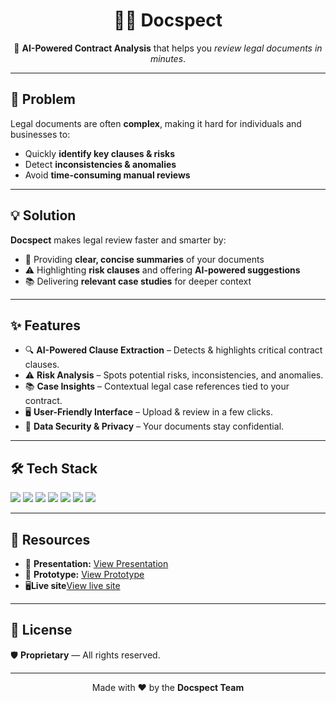 <h1 align="center">🕵️‍♂️ Docspect</h1>
<p align="center">
🚀 <b>AI-Powered Contract Analysis</b> that helps you <i>review legal documents in minutes</i>.
</p>

---

## 📌 Problem
Legal documents are often **complex**, making it hard for individuals and businesses to:
- Quickly **identify key clauses & risks**
- Detect **inconsistencies & anomalies**
- Avoid **time-consuming manual reviews**

---

## 💡 Solution
**Docspect** makes legal review faster and smarter by:
- 📝 Providing **clear, concise summaries** of your documents  
- ⚠️ Highlighting **risk clauses** and offering **AI-powered suggestions**  
- 📚 Delivering **relevant case studies** for deeper context  

---

## ✨ Features
- 🔍 **AI-Powered Clause Extraction** – Detects & highlights critical contract clauses.
- ⚠️ **Risk Analysis** – Spots potential risks, inconsistencies, and anomalies.
- 📚 **Case Insights** – Contextual legal case references tied to your contract.
- 🖥️ **User-Friendly Interface** – Upload & review in a few clicks.
- 🔐 **Data Security & Privacy** – Your documents stay confidential.

---

## 🛠️ Tech Stack
<p>
<img src="https://img.shields.io/badge/React-61DAFB?style=for-the-badge&logo=react&logoColor=black"/>
<img src="https://img.shields.io/badge/TailwindCSS-06B6D4?style=for-the-badge&logo=tailwindcss&logoColor=white"/>
<img src="https://img.shields.io/badge/PDF%20Parser-FF6F00?style=for-the-badge&logo=adobeacrobatreader&logoColor=white"/>
<img src="https://img.shields.io/badge/PDFMiner-F9A03C?style=for-the-badge"/>
<img src="https://img.shields.io/badge/Mammoth-6D4AFF?style=for-the-badge"/>
<img src="https://img.shields.io/badge/OpenRouter-4E9CAF?style=for-the-badge"/>
<img src="https://img.shields.io/badge/Mistral%207B-FF4B4B?style=for-the-badge"/>
</p>

---

## 📂 Resources
- 🎤 **Presentation:** [View Presentation](https://docs.google.com/presentation/d/1TUqAsfeA1eUd9Pskq32ibZgPD6pXixMlOVwz5pt9aHs/edit#slide=id.p)  
- 🎨 **Prototype:** [View Prototype](https://www.figma.com/proto/apnH9V828nWSCeOGyCKtTq/Docspect-Prototype?node-id=1-4&p=f&t=f70eUyokoemXZolq-1&scaling=scale-down&content-scaling=fixed&page-id=0%3A1&starting-point-node-id=1%3A4)
- 🖥️**Live site**[View live site](https://docspect.netlify.app/)

---



## 📜 License
🛡️ **Proprietary** — All rights reserved.

---

<p align="center">
Made with ❤️ by the <b>Docspect Team</b>
</p>
